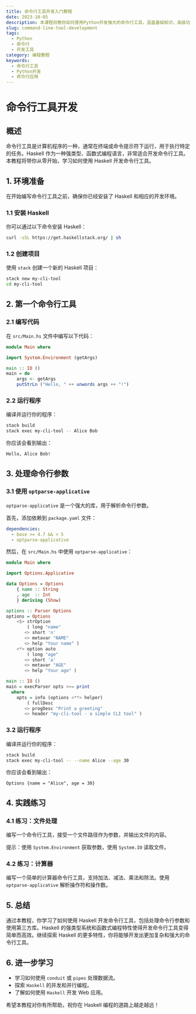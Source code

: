 ```yaml
---
title: 命令行工具开发入门教程
date: 2023-10-05
description: 本课程将教你如何使用Python开发强大的命令行工具，涵盖基础知识、高级功能和实际应用案例。
slug: command-line-tool-development
tags:
  - Python
  - 命令行
  - 开发工具
category: 编程教程
keywords:
  - 命令行工具
  - Python开发
  - 命令行应用
---
```


# 命令行工具开发

## 概述

命令行工具是计算机程序的一种，通常在终端或命令提示符下运行，用于执行特定的任务。Haskell 作为一种强类型、函数式编程语言，非常适合开发命令行工具。本教程将带你从零开始，学习如何使用 Haskell 开发命令行工具。

## 1. 环境准备

在开始编写命令行工具之前，确保你已经安装了 Haskell 和相应的开发环境。

### 1.1 安装 Haskell

你可以通过以下命令安装 Haskell：

```bash
curl -sSL https://get.haskellstack.org/ | sh
```

### 1.2 创建项目

使用 `stack` 创建一个新的 Haskell 项目：

```bash
stack new my-cli-tool
cd my-cli-tool
```

## 2. 第一个命令行工具

### 2.1 编写代码

在 `src/Main.hs` 文件中编写以下代码：

```haskell
module Main where

import System.Environment (getArgs)

main :: IO ()
main = do
    args <- getArgs
    putStrLn ("Hello, " ++ unwords args ++ "!")
```

### 2.2 运行程序

编译并运行你的程序：

```bash
stack build
stack exec my-cli-tool -- Alice Bob
```

你应该会看到输出：

```
Hello, Alice Bob!
```

## 3. 处理命令行参数

### 3.1 使用 `optparse-applicative`

`optparse-applicative` 是一个强大的库，用于解析命令行参数。

首先，添加依赖到 `package.yaml` 文件：

```yaml
dependencies:
  - base >= 4.7 && < 5
  - optparse-applicative
```

然后，在 `src/Main.hs` 中使用 `optparse-applicative`：

```haskell
module Main where

import Options.Applicative

data Options = Options
    { name :: String
    , age  :: Int
    } deriving (Show)

options :: Parser Options
options = Options
    <$> strOption
        ( long "name"
       <> short 'n'
       <> metavar "NAME"
       <> help "Your name" )
    <*> option auto
        ( long "age"
       <> short 'a'
       <> metavar "AGE"
       <> help "Your age" )

main :: IO ()
main = execParser opts >>= print
  where
    opts = info (options <**> helper)
        ( fullDesc
       <> progDesc "Print a greeting"
       <> header "my-cli-tool - a simple CLI tool" )
```

### 3.2 运行程序

编译并运行你的程序：

```bash
stack build
stack exec my-cli-tool -- --name Alice --age 30
```

你应该会看到输出：

```
Options {name = "Alice", age = 30}
```

## 4. 实践练习

### 4.1 练习：文件处理

编写一个命令行工具，接受一个文件路径作为参数，并输出文件的内容。

提示：使用 `System.Environment` 获取参数，使用 `System.IO` 读取文件。

### 4.2 练习：计算器

编写一个简单的计算器命令行工具，支持加法、减法、乘法和除法。使用 `optparse-applicative` 解析操作符和操作数。

## 5. 总结

通过本教程，你学习了如何使用 Haskell 开发命令行工具，包括处理命令行参数和使用第三方库。Haskell 的强类型系统和函数式编程特性使得开发命令行工具变得简单而高效。继续探索 Haskell 的更多特性，你将能够开发出更加复杂和强大的命令行工具。

## 6. 进一步学习

- 学习如何使用 `conduit` 或 `pipes` 处理数据流。
- 探索 `Haskell` 的并发和并行编程。
- 了解如何使用 `Haskell` 开发 Web 应用。

希望本教程对你有所帮助，祝你在 Haskell 编程的道路上越走越远！